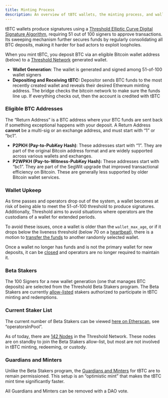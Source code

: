 ```yaml
---
title: Minting Process
description: An overview of tBTC wallets, the minting process, and wallet signers
---
```


tBTC wallets produce signatures using a [Threshold Elliptic Curve Digital Signature Algorithm](https://eprint.iacr.org/2019/114.pdf), requiring 51 out of 100 signers to approve transactions. Its sweeping mechanism further secures funds by regularly consolidating all BTC deposits, making it harder for bad actors to exploit loopholes.

When you mint tBTC, you deposit BTC via an eligible Bitcoin wallet address (below) to a [Threshold Network](https://threshold.network/) generated wallet.

* **Wallet Generation**: The wallet is generated and signed among 51-of-100 wallet signers
* **Depositing and Receiving tBTC:** Depositor sends BTC funds to the most recently created wallet and reveals their desired Ethereum minting address. The bridge checks the bitcoin network to make sure the funds line up. If everything checks out, then the account is credited with tBTC

### Eligible BTC Addresses

The “Return Address” is a BTC address where your BTC funds are sent back if something exceptional happens with your deposit. A Return Address **cannot** be a multi-sig or an exchange address, and must start with “1” or “bc1”.&#x20;

* **P2PKH (Pay-to-PubKey Hash)**: These addresses start with “1”. They are part of the original Bitcoin address format and are widely supported across various wallets and exchanges.
* **P2WPKH (Pay-to-Witness-PubKey Hash):** These addresses start with “bc1”. They are part of the SegWit upgrade that improved transactional efficiency on Bitcoin. These are generally less supported by older Bitcoin wallet services.

### Wallet Upkeep

As time passes and operators drop out of the system, a wallet becomes at risk of being able to meet the 51-of-100 threshold to produce signatures. Additionally, Threshold aims to avoid situations where operators are the custodians of a wallet for extended periods.

To avoid these issues, once a wallet is older than the `wallet_max_age`, or if it drops below the liveness threshold (below 70 on a [heartbeat](https://github.com/keep-network/tbtc-v2/blob/main/docs/rfc/rfc-1.adoc#heartbeat)), there is a motion to [transfer the funds](https://github.com/keep-network/tbtc-v2/blob/main/docs/rfc/rfc-1.adoc#closing-a-wallet) to another randomly selected wallet.

Once a wallet no longer has funds and is not the primary wallet for new deposits, it can be [closed](https://github.com/keep-network/tbtc-v2/blob/main/docs/rfc/rfc-1.adoc#closing-a-wallet) and operators are no longer required to maintain it.

### Beta Stakers

The 100 Signers for a new wallet generation (one that manages BTC deposits) are selected from the Threshold Beta Stakers program. The Beta Stakers are currently [allow-list](https://docs.threshold.network/applications/tbtc-v2/the-path-to-permissionlessness)[ed](https://docs.threshold.network/applications/tbtc-v2/the-path-to-permissionlessness) stakers authorized to participate in tBTC minting and redemptions.

### Current Staker List

The current number of Beta Stakers can be viewed [here on Etherscan](https://etherscan.io/address/0xc2731fb2823af3Efc2694c9bC86F444d5c5bb4Dc#readContract#F16), see “operatorsInPool”.

As of today, there are [142 Nodes](https://monitoring.threshold.network/grafana/public-dashboards/1a09fa3a621c4837988b36f2d6ae6e24?orgId=0) in the Threshold Network. These nodes are on standby to join the Beta Stakers allow-list, but most are not involved in tBTC minting, redeeming, or custody.

### Guardians and Minters

Unlike the Beta Stakers program, the [Guardians and Minters](https://blog.threshold.network/minting-tbtc-your-passport-to-ethereum-defi/) for tBTC are to remain permissioned. This setup is an “optimistic mint” that makes the tBTC mint time significantly faster.

All Guardians and Minters can be removed with a DAO vote.

<figure><img src="/gitbook/image (13).png" alt=""><figcaption></figcaption></figure>
